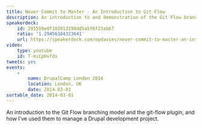 ```yaml
---
title: Never Commit to Master - An Introduction to Git Flow
description: An introduction to and demonstration of the Git Flow branching model.
speakerdeck:
    id: 201559e0f103013198dd5a5f6f23ab67
    ratio: '1.29456384323641'
    url: https://speakerdeck.com/opdavies/never-commit-to-master-an-introduction-to-git-flow
video:
    type: youtube
    id: T-miCpHxfds
tweets: yes
events:
    -
        name: DrupalCamp London 2014
        location: London, UK
        date: 2014-03-01
sortable_date: 2014-03-01
---
```


An introduction to the Git Flow branching model and the git-flow plugin, and how I’ve used them to manage a Drupal development project.

